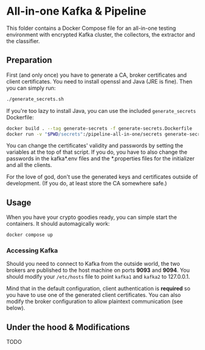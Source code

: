 # All-in-one Kafka & Pipeline

This folder contains a Docker Compose file for an all-in-one testing environment with encrypted Kafka cluster, the collectors, the extractor and the classifier.

## Preparation

First (and only once) you have to generate a CA, broker certificates and client certificates. You need to install openssl and Java (JRE is fine). Then you can simply run:

```bash
./generate_secrets.sh
``` 

If you're too lazy to install Java, you can use the included `generate_secrets` Dockerfile:

```bash
docker build . --tag generate-secrets -f generate-secrets.Dockerfile
docker run -v "$PWD/secrets":/pipeline-all-in-one/secrets generate-secrets:latest
```

You can change the certificates' validity and passwords by setting the variables at the top of that script. If you do, you have to also change the passwords in the kafka*.env files and the *.properties files for the initializer and all the clients.

For the love of god, don't use the generated keys and certificates outside of development. (If you do, at least store the CA somewhere safe.)

## Usage

When you have your crypto goodies ready, you can simple start the containers. It should automagically work:

```bash
docker compose up
```

### Accessing Kafka

Should you need to connect to Kafka from the outside world, the two brokers are published to the host machine on ports **9093** and **9094**. You should modify your `/etc/hosts` file to point `kafka1` and `kafka2` to 127.0.0.1.

Mind that in the default configuration, client authentication is **required** so you have to use one of the generated client certificates. You can also modify the broker configuration to allow plaintext communication (see below).


## Under the hood & Modifications

TODO
